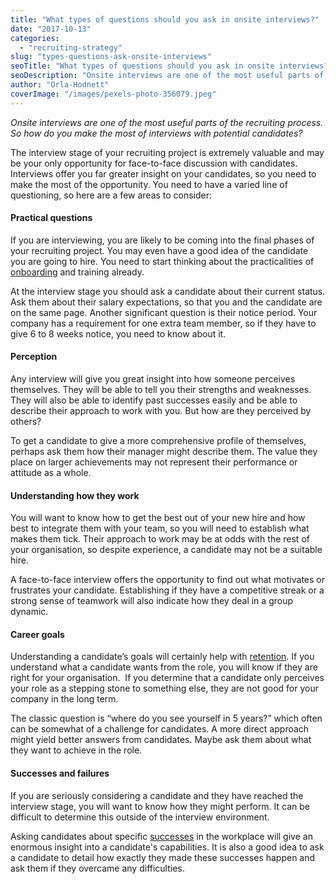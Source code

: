 ```yaml
---
title: "What types of questions should you ask in onsite interviews?"
date: "2017-10-13"
categories:
  - "recruiting-strategy"
slug: "types-questions-ask-onsite-interviews"
seoTitle: "What types of questions should you ask in onsite interviews?"
seoDescription: "Onsite interviews are one of the most useful parts of the recruiting process. How do you make the most of interviews with potential candidates?"
author: "Orla-Hodnett"
coverImage: "/images/pexels-photo-356079.jpeg"
---
```


_Onsite interviews are one of the most useful parts of the recruiting process. So how do you make the most of interviews with potential candidates?_

The interview stage of your recruiting project is extremely valuable and may be your only opportunity for face-to-face discussion with candidates. Interviews offer you far greater insight on your candidates, so you need to make the most of the opportunity. You need to have a varied line of questioning, so here are a few areas to consider:

#### **Practical questions**

If you are interviewing, you are likely to be coming into the final phases of your recruiting project. You may even have a good idea of the candidate you are going to hire. You need to start thinking about the practicalities of [onboarding](https://hirehive.com/best-practice-onboarding-new-employees-organisation/) and training already.

At the interview stage you should ask a candidate about their current status. Ask them about their salary expectations, so that you and the candidate are on the same page. Another significant question is their notice period. Your company has a requirement for one extra team member, so if they have to give 6 to 8 weeks notice, you need to know about it.

#### **Perception**

Any interview will give you great insight into how someone perceives themselves. They will be able to tell you their strengths and weaknesses. They will also be able to identify past successes easily and be able to describe their approach to work with you. But how are they perceived by others?

To get a candidate to give a more comprehensive profile of themselves, perhaps ask them how their manager might describe them. The value they place on larger achievements may not represent their performance or attitude as a whole.

#### **Understanding how they work**

You will want to know how to get the best out of your new hire and how best to integrate them with your team, so you will need to establish what makes them tick. Their approach to work may be at odds with the rest of your organisation, so despite experience, a candidate may not be a suitable hire.

A face-to-face interview offers the opportunity to find out what motivates or frustrates your candidate. Establishing if they have a competitive streak or a strong sense of teamwork will also indicate how they deal in a group dynamic.

#### **Career goals**

Understanding a candidate’s goals will certainly help with [retention](https://hirehive.com/keep-mind-improve-employee-retention/). If you understand what a candidate wants from the role, you will know if they are right for your organisation.  If you determine that a candidate only perceives your role as a stepping stone to something else, they are not good for your company in the long term.

The classic question is “where do you see yourself in 5 years?” which often can be somewhat of a challenge for candidates. A more direct approach might yield better answers from candidates. Maybe ask them about what they want to achieve in the role.

#### **Successes and failures**

If you are seriously considering a candidate and they have reached the interview stage, you will want to know how they might perform. It can be difficult to determine this outside of the interview environment.

Asking candidates about specific [successes](https://www.thebalance.com/best-interview-questions-for-employers-to-ask-applicants-1918483) in the workplace will give an enormous insight into a candidate's capabilities. It is also a good idea to ask a candidate to detail how exactly they made these successes happen and ask them if they overcame any difficulties.
